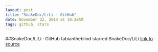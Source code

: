 ```yaml
---
layout: post
title: "SnakeDoc/LiLi · GitHub"
date: November 22, 2014 at 10:28AM
tags: github, stars
---
```

##SnakeDoc/LiLi · GitHub
fabiantheblind starred SnakeDoc/LiLi
[link to source](http://ift.tt/1xYHecO) 
